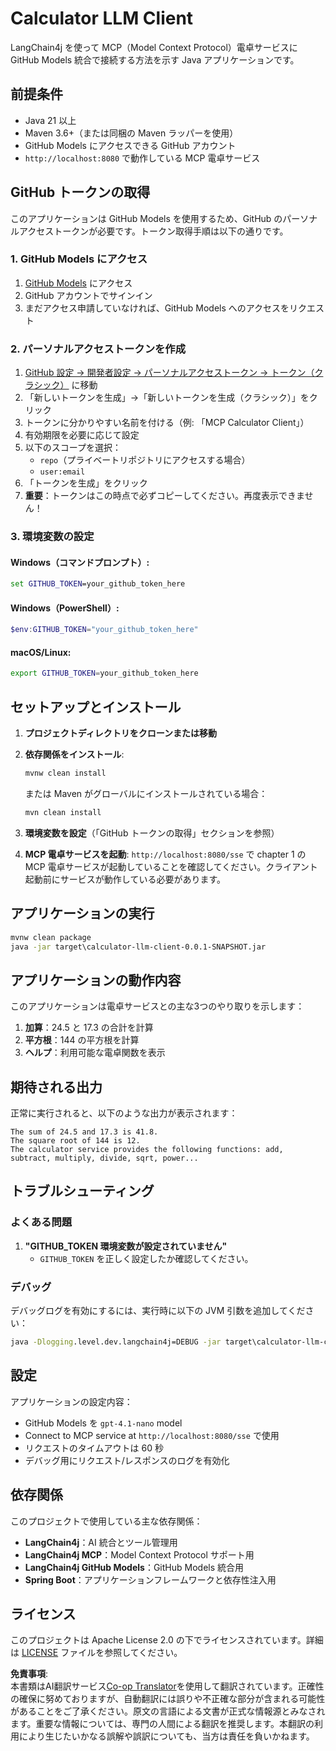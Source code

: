 <!--
CO_OP_TRANSLATOR_METADATA:
{
  "original_hash": "ac2459c0d5cc823922e3d9240a95028c",
  "translation_date": "2025-06-11T13:22:34+00:00",
  "source_file": "03-GettingStarted/03-llm-client/solution/java/README.md",
  "language_code": "ja"
}
-->
# Calculator LLM Client

LangChain4j を使って MCP（Model Context Protocol）電卓サービスに GitHub Models 統合で接続する方法を示す Java アプリケーションです。

## 前提条件

- Java 21 以上
- Maven 3.6+（または同梱の Maven ラッパーを使用）
- GitHub Models にアクセスできる GitHub アカウント
- `http://localhost:8080` で動作している MCP 電卓サービス

## GitHub トークンの取得

このアプリケーションは GitHub Models を使用するため、GitHub のパーソナルアクセストークンが必要です。トークン取得手順は以下の通りです。

### 1. GitHub Models にアクセス
1. [GitHub Models](https://github.com/marketplace/models) にアクセス
2. GitHub アカウントでサインイン
3. まだアクセス申請していなければ、GitHub Models へのアクセスをリクエスト

### 2. パーソナルアクセストークンを作成
1. [GitHub 設定 → 開発者設定 → パーソナルアクセストークン → トークン（クラシック）](https://github.com/settings/tokens) に移動
2. 「新しいトークンを生成」→「新しいトークンを生成（クラシック）」をクリック
3. トークンに分かりやすい名前を付ける（例: 「MCP Calculator Client」）
4. 有効期限を必要に応じて設定
5. 以下のスコープを選択：
   - `repo`（プライベートリポジトリにアクセスする場合）
   - `user:email`
6. 「トークンを生成」をクリック
7. **重要**：トークンはこの時点で必ずコピーしてください。再度表示できません！

### 3. 環境変数の設定

#### Windows（コマンドプロンプト）:
```cmd
set GITHUB_TOKEN=your_github_token_here
```

#### Windows（PowerShell）:
```powershell
$env:GITHUB_TOKEN="your_github_token_here"
```

#### macOS/Linux:
```bash
export GITHUB_TOKEN=your_github_token_here
```

## セットアップとインストール

1. **プロジェクトディレクトリをクローンまたは移動**

2. **依存関係をインストール**:
   ```cmd
   mvnw clean install
   ```
   または Maven がグローバルにインストールされている場合：
   ```cmd
   mvn clean install
   ```

3. **環境変数を設定**（「GitHub トークンの取得」セクションを参照）

4. **MCP 電卓サービスを起動**:
   `http://localhost:8080/sse` で chapter 1 の MCP 電卓サービスが起動していることを確認してください。クライアント起動前にサービスが動作している必要があります。

## アプリケーションの実行

```cmd
mvnw clean package
java -jar target\calculator-llm-client-0.0.1-SNAPSHOT.jar
```

## アプリケーションの動作内容

このアプリケーションは電卓サービスとの主な3つのやり取りを示します：

1. **加算**：24.5 と 17.3 の合計を計算
2. **平方根**：144 の平方根を計算
3. **ヘルプ**：利用可能な電卓関数を表示

## 期待される出力

正常に実行されると、以下のような出力が表示されます：

```
The sum of 24.5 and 17.3 is 41.8.
The square root of 144 is 12.
The calculator service provides the following functions: add, subtract, multiply, divide, sqrt, power...
```

## トラブルシューティング

### よくある問題

1. **"GITHUB_TOKEN 環境変数が設定されていません"**
   - `GITHUB_TOKEN` を正しく設定したか確認してください。

### デバッグ

デバッグログを有効にするには、実行時に以下の JVM 引数を追加してください：
```cmd
java -Dlogging.level.dev.langchain4j=DEBUG -jar target\calculator-llm-client-0.0.1-SNAPSHOT.jar
```

## 設定

アプリケーションの設定内容：
- GitHub Models を `gpt-4.1-nano` model
- Connect to MCP service at `http://localhost:8080/sse` で使用
- リクエストのタイムアウトは 60 秒
- デバッグ用にリクエスト/レスポンスのログを有効化

## 依存関係

このプロジェクトで使用している主な依存関係：
- **LangChain4j**：AI 統合とツール管理用
- **LangChain4j MCP**：Model Context Protocol サポート用
- **LangChain4j GitHub Models**：GitHub Models 統合用
- **Spring Boot**：アプリケーションフレームワークと依存性注入用

## ライセンス

このプロジェクトは Apache License 2.0 の下でライセンスされています。詳細は [LICENSE](../../../../../../03-GettingStarted/03-llm-client/solution/java/LICENSE) ファイルを参照してください。

**免責事項**:  
本書類はAI翻訳サービス[Co-op Translator](https://github.com/Azure/co-op-translator)を使用して翻訳されています。正確性の確保に努めておりますが、自動翻訳には誤りや不正確な部分が含まれる可能性があることをご了承ください。原文の言語による文書が正式な情報源とみなされます。重要な情報については、専門の人間による翻訳を推奨します。本翻訳の利用により生じたいかなる誤解や誤訳についても、当方は責任を負いかねます。